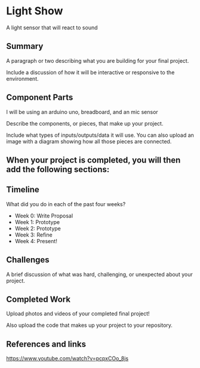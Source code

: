 # Light Show

A light sensor that will react to sound 

## Summary

A paragraph or two describing what you are building for your final project.

Include a discussion of how it will be interactive or responsive to the environment.

## Component Parts

I will be using an arduino uno, breadboard, and an mic sensor

Describe the components, or pieces, that make up your project.

Include what types of inputs/outputs/data it will use. You can also upload an image with a diagram showing how all those pieces are connected.

## When your project is completed, you will then add the following sections:

## Timeline

What did you do in each of the past four weeks?

- Week 0: Write Proposal
- Week 1: Prototype
- Week 2: Prototype
- Week 3: Refine
- Week 4: Present!

## Challenges

A brief discussion of what was hard, challenging, or unexpected about your project.

## Completed Work

Upload photos and videos of your completed final project!

Also upload the code that makes up your project to your repository.

## References and links
https://www.youtube.com/watch?v=pcpxCOo_8js


